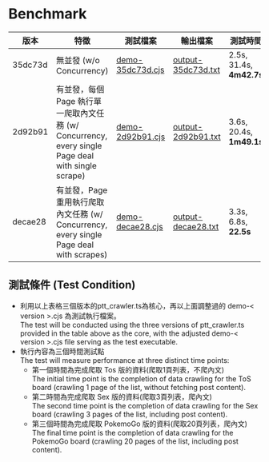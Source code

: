 # Benchmark

| 版本     | 特徵 | 測試檔案 | 輸出檔案 | 測試時間 |
|----------|------|----------|----------|----------|
| 35dc73d  | 無並發 (w/o Concurrency) | [demo-35dc73d.cjs](https://github.com/WayneChang65/ptt-crawler/blob/master/src/benchmark/demo-35dc73d.cjs) | [output-35dc73d.txt](https://github.com/WayneChang65/ptt-crawler/blob/master/src/benchmark/output-35dc73d.txt) | 2.5s, 31.4s, **4m42.7s** |
| 2d92b91  | 有並發，每個 Page 執行單一爬取內文任務 (w/ Concurrency, every single Page deal with single scrape) | [demo-2d92b91.cjs](https://github.com/WayneChang65/ptt-crawler/blob/master/src/benchmark/demo-2d92b91.cjs) | [output-2d92b91.txt](https://github.com/WayneChang65/ptt-crawler/blob/master/src/benchmark/output-2d92b91.txt) | 3.6s, 20.4s, **1m49.1s** |
| decae28  | 有並發，Page 重用執行爬取內文任務 (w/ Concurrency, every single Page deal with scrapes) | [demo-decae28.cjs](https://github.com/WayneChang65/ptt-crawler/blob/master/src/benchmark/demo-decae28.cjs) | [output-decae28.txt](https://github.com/WayneChang65/ptt-crawler/blob/master/src/benchmark/output-decae28.txt) | 3.3s, 6.8s, **22.5s** |

## 測試條件 (Test Condition)  

* 利用以上表格三個版本的ptt_crawler.ts為核心，再以上面調整過的 demo-< version >.cjs 為測試執行檔案。  
The test will be conducted using the three versions of ptt_crawler.ts provided in the table above as the core, with the adjusted demo-< version >.cjs file serving as the test executable.  
* 執行內容為三個時間測試點  
  The test will measure performance at three distinct time points:
  * 第一個時間為完成爬取 Tos 版的資料(爬取1頁列表，不爬內文)  
The initial time point is the completion of data crawling for the ToS board (crawling 1 page of the list, without fetching post content).  
  * 第二時間為完成爬取 Sex 版的資料(爬取3頁列表，爬內文)  
The second time point is the completion of data crawling for the Sex board (crawling 3 pages of the list, including post content).  
  * 第三個時間為完成爬取 PokemoGo 版的資料(爬取20頁列表，爬內文)  
The final time point is the completion of data crawling for the PokemoGo board (crawling 20 pages of the list, including post content).
